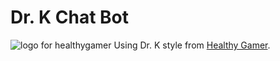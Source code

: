 # Dr. K Chat Bot
![logo for healthygamer](https://yt3.googleusercontent.com/BKzgRwAXWC087Mj5XZtD3ynUoAMsQLhSoSGGsO1YjBBeITyhhQXCK4buANyMyZrx_j5szabz_A=s900-c-k-c0x00ffffff-no-rj)
Using Dr. K style from [Healthy Gamer](https://www.healthygamer.gg). 



